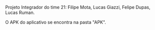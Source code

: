 Projeto Integrador do time 21:
Filipe Mota,
Lucas Giazzi,
Felipe Dupas,
Lucas Ruman.

O APK do aplicativo se encontra na pasta "APK".
